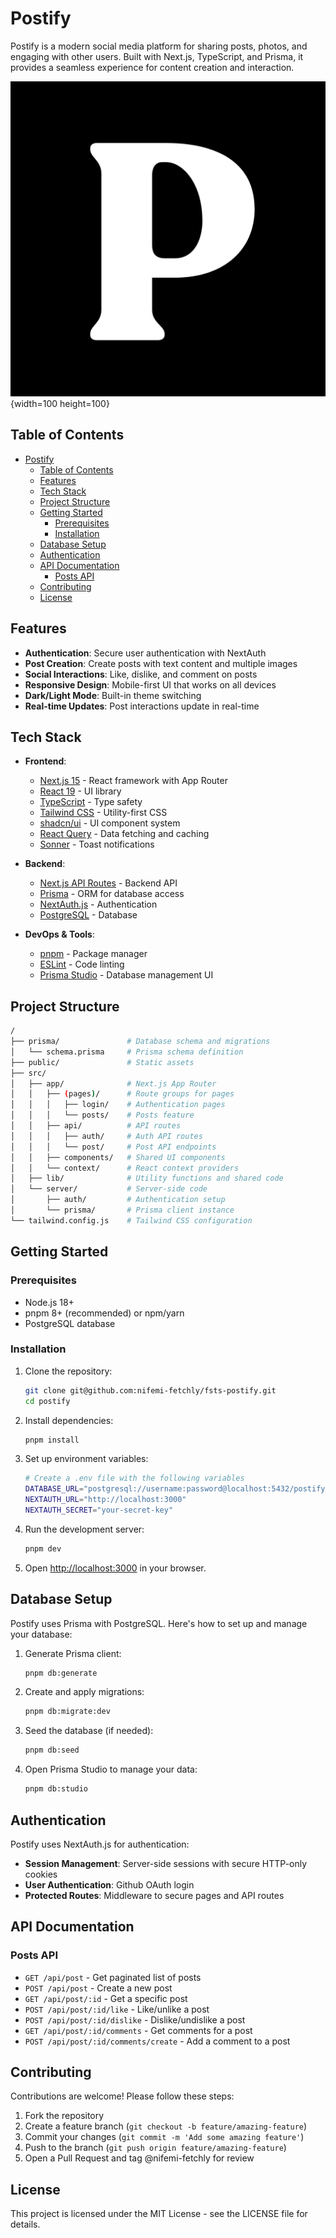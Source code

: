 # Postify

Postify is a modern social media platform for sharing posts, photos, and engaging with other users. Built with Next.js, TypeScript, and Prisma, it provides a seamless experience for content creation and interaction.

![Postify logo|100x100](/public/postify.png){width=100 height=100}

## Table of Contents

- [Postify](#postify)
  - [Table of Contents](#table-of-contents)
  - [Features](#features)
  - [Tech Stack](#tech-stack)
  - [Project Structure](#project-structure)
  - [Getting Started](#getting-started)
    - [Prerequisites](#prerequisites)
    - [Installation](#installation)
  - [Database Setup](#database-setup)
  - [Authentication](#authentication)
  - [API Documentation](#api-documentation)
    - [Posts API](#posts-api)
  - [Contributing](#contributing)
  - [License](#license)

## Features

- **Authentication**: Secure user authentication with NextAuth
- **Post Creation**: Create posts with text content and multiple images
- **Social Interactions**: Like, dislike, and comment on posts
- **Responsive Design**: Mobile-first UI that works on all devices
- **Dark/Light Mode**: Built-in theme switching
- **Real-time Updates**: Post interactions update in real-time

## Tech Stack

- **Frontend**:

  - [Next.js 15](https://nextjs.org/) - React framework with App Router
  - [React 19](https://react.dev/) - UI library
  - [TypeScript](https://www.typescriptlang.org/) - Type safety
  - [Tailwind CSS](https://tailwindcss.com/) - Utility-first CSS
  - [shadcn/ui](https://ui.shadcn.com/) - UI component system
  - [React Query](https://tanstack.com/query/latest) - Data fetching and caching
  - [Sonner](https://sonner.emilkowal.ski/) - Toast notifications

- **Backend**:

  - [Next.js API Routes](https://nextjs.org/docs/api-routes/introduction) - Backend API
  - [Prisma](https://www.prisma.io/) - ORM for database access
  - [NextAuth.js](https://next-auth.js.org/) - Authentication
  - [PostgreSQL](https://www.postgresql.org/) - Database

- **DevOps & Tools**:
  - [pnpm](https://pnpm.io/) - Package manager
  - [ESLint](https://eslint.org/) - Code linting
  - [Prisma Studio](https://www.prisma.io/studio) - Database management UI

## Project Structure

```bash
/
├── prisma/               # Database schema and migrations
│   └── schema.prisma     # Prisma schema definition
├── public/               # Static assets
├── src/
│   ├── app/              # Next.js App Router
│   │   ├── (pages)/      # Route groups for pages
│   │   │   ├── login/    # Authentication pages
│   │   │   └── posts/    # Posts feature
│   │   ├── api/          # API routes
│   │   │   ├── auth/     # Auth API routes
│   │   │   └── post/     # Post API endpoints
│   │   ├── components/   # Shared UI components
│   │   └── context/      # React context providers
│   ├── lib/              # Utility functions and shared code
│   └── server/           # Server-side code
│       ├── auth/         # Authentication setup
│       └── prisma/       # Prisma client instance
└── tailwind.config.js    # Tailwind CSS configuration
```

## Getting Started

### Prerequisites

- Node.js 18+
- pnpm 8+ (recommended) or npm/yarn
- PostgreSQL database

### Installation

1. Clone the repository:

   ```bash
   git clone git@github.com:nifemi-fetchly/fsts-postify.git
   cd postify
   ```

2. Install dependencies:

   ```bash
   pnpm install
   ```

3. Set up environment variables:

   ```bash
   # Create a .env file with the following variables
   DATABASE_URL="postgresql://username:password@localhost:5432/postify"
   NEXTAUTH_URL="http://localhost:3000"
   NEXTAUTH_SECRET="your-secret-key"
   ```

4. Run the development server:

   ```bash
   pnpm dev
   ```

5. Open [http://localhost:3000](http://localhost:3000) in your browser.

## Database Setup

Postify uses Prisma with PostgreSQL. Here's how to set up and manage your database:

1. Generate Prisma client:

   ```bash
   pnpm db:generate
   ```

2. Create and apply migrations:

   ```bash
   pnpm db:migrate:dev
   ```

3. Seed the database (if needed):

   ```bash
   pnpm db:seed
   ```

4. Open Prisma Studio to manage your data:

   ```bash
   pnpm db:studio
   ```

## Authentication

Postify uses NextAuth.js for authentication:

- **Session Management**: Server-side sessions with secure HTTP-only cookies
- **User Authentication**: Github OAuth login
- **Protected Routes**: Middleware to secure pages and API routes

## API Documentation

### Posts API

- `GET /api/post` - Get paginated list of posts
- `POST /api/post` - Create a new post
- `GET /api/post/:id` - Get a specific post
- `POST /api/post/:id/like` - Like/unlike a post
- `POST /api/post/:id/dislike` - Dislike/undislike a post
- `GET /api/post/:id/comments` - Get comments for a post
- `POST /api/post/:id/comments/create` - Add a comment to a post

## Contributing

Contributions are welcome! Please follow these steps:

1. Fork the repository
2. Create a feature branch (`git checkout -b feature/amazing-feature`)
3. Commit your changes (`git commit -m 'Add some amazing feature'`)
4. Push to the branch (`git push origin feature/amazing-feature`)
5. Open a Pull Request and tag @nifemi-fetchly for review

## License

This project is licensed under the MIT License - see the LICENSE file for details.
